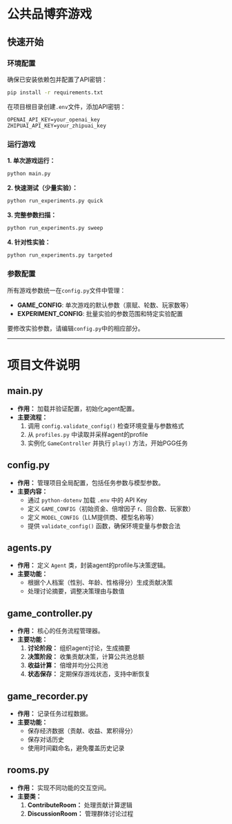 # 公共品博弈游戏

## 快速开始

### 环境配置
确保已安装依赖包并配置了API密钥：
```bash
pip install -r requirements.txt
```

在项目根目录创建`.env`文件，添加API密钥：
```
OPENAI_API_KEY=your_openai_key
ZHIPUAI_API_KEY=your_zhipuai_key
```

### 运行游戏

**1. 单次游戏运行：**
```bash
python main.py
```

**2. 快速测试（少量实验）：**
```bash
python run_experiments.py quick
```

**3. 完整参数扫描：**
```bash
python run_experiments.py sweep
```

**4. 针对性实验：**
```bash
python run_experiments.py targeted
```

### 参数配置

所有游戏参数统一在`config.py`文件中管理：

- **GAME_CONFIG**: 单次游戏的默认参数（禀赋、轮数、玩家数等）
- **EXPERIMENT_CONFIG**: 批量实验的参数范围和特定实验配置

要修改实验参数，请编辑`config.py`中的相应部分。

---

# 项目文件说明

## main.py

* **作用：** 加载并验证配置，初始化agent配置。
* **主要流程：**
  1. 调用 `config.validate_config()` 检查环境变量与参数格式
  2. 从 `profiles.py` 中读取并采样agent的profile
  3. 实例化 `GameController` 并执行 `play()` 方法，开始PGG任务

## config.py

* **作用：** 管理项目全局配置，包括任务参数与模型参数。
* **主要内容：**
  * 通过 `python-dotenv` 加载 `.env` 中的 API Key
  * 定义 `GAME_CONFIG`（初始资金、倍增因子 r、回合数、玩家数）
  * 定义 `MODEL_CONFIG`（LLM提供商、模型名称等）
  * 提供 `validate_config()` 函数，确保环境变量与参数合法

## agents.py

* **作用：** 定义 `Agent` 类，封装agent的profile与决策逻辑。
* **主要功能：**
  * 根据个人档案（性别、年龄、性格得分）生成贡献决策
  * 处理讨论摘要，调整决策理由与数值

## game_controller.py

* **作用：** 核心的任务流程管理器。
* **主要功能：**
  1. **讨论阶段：** 组织agent讨论，生成摘要
  2. **决策阶段：** 收集贡献决策，计算公共池总额
  3. **收益计算：** 倍增并均分公共池
  4. **状态保存：** 定期保存游戏状态，支持中断恢复

## game_recorder.py

* **作用：** 记录任务过程数据。
* **主要功能：**
  * 保存经济数据（贡献、收益、累积得分）
  * 保存对话历史
  * 使用时间戳命名，避免覆盖历史记录

## rooms.py

* **作用：** 实现不同功能的交互空间。
* **主要类：**
  1. **ContributeRoom：** 处理贡献计算逻辑
  2. **DiscussionRoom：** 管理群体讨论过程

